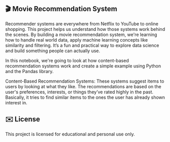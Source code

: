 🎬 Movie Recommendation System
------------------------------
Recommender systems are everywhere from Netflix to YouTube to online shopping. This project helps us understand how those systems work behind the scenes. By building a movie recommendation system, we're learning how to handle real world data, apply machine learning concepts like similarity and filtering. It’s a fun and practical way to explore data science and build something people can actually use.

In this notebook, we're going to look at how content-based recommendation systems work and create a simple example using Python and the Pandas library.

Content-Based Recommendation Systems: These systems suggest items to users by looking at what they like. The recommendations are based on the user's preferences, interests, or things they’ve rated highly in the past. Basically, it tries to find similar items to the ones the user has already shown interest in.

✉️ License
----------
This project is licensed for educational and personal use only.


